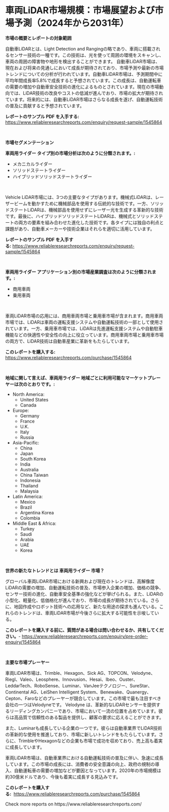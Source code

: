 <p><h1>車両LiDAR市場規模：市場展望および市場予測（2024年から2031年）</h1></p><p><strong>市場の概要とレポートの対象範囲</strong></p>
<p><p>自動車LiDARとは、Light Detection and Rangingの略であり、車両に搭載されるセンサー技術の一種です。この技術は、光を使って周囲の環境をスキャンし、車両の周囲の障害物や地形を検出することができます。 自動車LiDAR市場は、現在および将来の見通しにおいて成長が期待されており、市場予測や最新の市場トレンドについての分析が行われています。自動車LiDAR市場は、予測期間中に平均年間成長率5.8%で成長すると予想されています。この成長は、自動運転車の需要の増加や自動車安全技術の進化によるものとされています。現在の市場動向では、LiDAR技術の改良やコストの低減が進んでおり、市場の拡大が期待されています。将来的には、自動車LiDAR市場はさらなる成長を遂げ、自動運転技術の普及に貢献すると予想されています。</p></p>
<p><strong>レポートのサンプル PDF を入手する:</strong> <a href="https://www.reliableresearchreports.com/enquiry/request-sample/1545864">https://www.reliableresearchreports.com/enquiry/request-sample/1545864</a></p>
<p>&nbsp;</p>
<p><strong>市場セグメンテーション</strong></p>
<p><strong>車両用ライダー タイプ別の市場分析は次のように分類されます。:</strong></p>
<p><ul><li>メカニカルライダー</li><li>ソリッドステートライダー</li><li>ハイブリッドソリッドステートライダー</li></ul></p>
<p>&nbsp;</p>
<p><p>Vehicle LiDAR市場には、3つの主要なタイプがあります。機械式LiDARは、レーザービームを動かすために機械部品を使用する伝統的な技術です。一方、ソリッドステートLiDARは、機械部品を使用せずにレーザー光を生成する革新的な技術です。最後に、ハイブリッドソリッドステートLiDARは、機械式とソリッドステートの両方の要素を組み合わせた進化した技術です。各タイプには独自の利点と課題があり、自動車メーカーや技術企業はそれらを適切に活用しています。</p></p>
<p><strong>レポートのサンプル PDF を入手する:</strong>&nbsp;<a href="https://www.reliableresearchreports.com/enquiry/request-sample/1545864">https://www.reliableresearchreports.com/enquiry/request-sample/1545864</a></p>
<p>&nbsp;</p>
<p><strong> 車両用ライダー アプリケーション別の市場産業調査は次のように分類されます。:</strong></p>
<p><ul><li>商用車両</li><li>乗用車両</li></ul></p>
<p>&nbsp;</p>
<p><p>車両LiDAR市場の応用には、商用車両市場と乗用車市場が含まれます。商用車両市場では、LiDARは車両の運転支援システムや自動運転技術の一部として使用されています。一方、乗用車市場では、LiDARは先進運転支援システムや自動駐車機能などの快適性や安全性の向上に役立っています。商用車両市場と乗用車市場の両方で、LiDAR技術は自動車産業に革新をもたらしています。</p></p>
<p><strong>このレポートを購入する:</strong>&nbsp; <a href="https://www.reliableresearchreports.com/purchase/1545864">https://www.reliableresearchreports.com/purchase/1545864</a></p>
<p>&nbsp;</p>
<p><strong>地域に関して言えば、車両用ライダー 地域ごとに利用可能なマーケットプレーヤーは次のとおりです。:</strong></p>
<p><ul>
    <li>
        North America:
        <ul>
            <li>United States</li>
            <li>Canada</li>
        </ul>
    </li>
    <li>
        Europe:
        <ul>
            <li>Germany</li>
            <li>France</li>
            <li>U.K.</li>
            <li>Italy</li>
            <li>Russia</li>
        </ul>
    </li>
    <li>
        Asia-Pacific:
        <ul>
            <li>China</li>
            <li>Japan</li>
            <li>South Korea</li>
            <li>India</li>
            <li>Australia</li>
            <li>China Taiwan</li>
            <li>Indonesia</li>
            <li>Thailand</li>
            <li>Malaysia</li>
        </ul>
    </li>
    <li>
        Latin America:
        <ul>
            <li>Mexico</li>
            <li>Brazil</li>
            <li>Argentina Korea</li>
            <li>Colombia</li>
        </ul>
    </li>
    <li>
        Middle East & Africa:
        <ul>
            <li>Turkey</li>
            <li>Saudi</li>
            <li>Arabia</li>
            <li>UAE</li>
            <li>Korea</li>
        </ul>
    </li>
    </ul></p>
<p>&nbsp;</p>
<p><strong>世界の新たなトレンドとは 車両用ライダー 市場？</strong></p>
<p><p>グローバル車両LiDAR市場における新興および現在のトレンドは、高解像度LiDARの需要の増加、自動運転技術の普及、市場参入企業の増加、価格の競争、センサー技術の進化、自動車安全基準の強化などが挙げられる。また、LiDARの小型化、軽量化、低価格化が進んでおり、市場の成長が期待されている。さらに、地図作成やロボット技術への応用など、新たな用途の探求も進んでいる。これらのトレンドは、車両LiDAR市場が今後さらに拡大する可能性を示唆している。</p></p>
<p><strong>このレポートを購入する前に、質問がある場合は問い合わせるか、共有してください。</strong>- <a href="https://www.reliableresearchreports.com/enquiry/pre-order-enquiry/1545864">https://www.reliableresearchreports.com/enquiry/pre-order-enquiry/1545864</a></p>
<p>&nbsp;</p>
<p><strong>主要な市場プレーヤー</strong></p>
<p><p>車両LiDAR市場は、Trimble、Hexagon、Sick AG、TOPCON、Velodyne、Riegl、Valeo、Leosphere、Innovusion、Hesai、Ibeo、Ouster、LeddarTech、RoboSense、Luminar、VanJeeテクノロジー、SureStar、Continental AG、LeiShen Intelligent System、Benewake、Quanergy、Cepton、Faroなどのプレーヤーが競合しています。この市場で最も注目すべき会社の一つはVelodyneです。  Velodyne は、革新的なLiDARセンサーを提供するリーディングカンパニーであり、市場において一流の位置を占めています。彼らは高品質で信頼性のある製品を提供し、顧客の要求に応えることができます。</p><p>また、Luminarも成長している企業の一つです。彼らは自動車業界でLiDAR技術の革新的な使用を推進しており、市場に新しいトレンドをもたらしています。さらに、TrimbleやHexagonなどの企業も市場で成功を収めており、売上高も着実に成長しています。</p><p>車両LiDAR市場は、自動車業界における自動運転技術の普及に伴い、急速に成長しています。この市場の成長には、消費者の安全意識の向上、政府の規制の導入、自動運転車の需要の増加などが要因となっています。2020年の市場規模は約30億米ドルであり、今後も着実に成長する見込みです。</p></p>
<p><strong>このレポートを購入する:</strong>&nbsp;&nbsp;<a href="https://www.reliableresearchreports.com/purchase/1545864">https://www.reliableresearchreports.com/purchase/1545864</a></p>
<p>Check more reports on https://www.reliableresearchreports.com/</p>